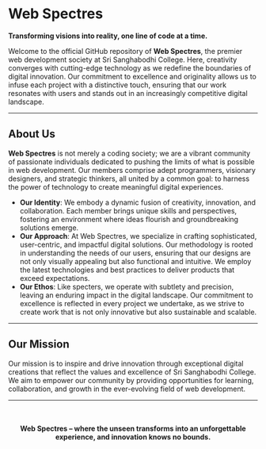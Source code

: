 # **Web Spectres**  

**Transforming visions into reality, one line of code at a time.**  

Welcome to the official GitHub repository of **Web Spectres**, the premier web development society at Sri Sanghabodhi College. Here, creativity converges with cutting-edge technology as we redefine the boundaries of digital innovation. Our commitment to excellence and originality allows us to infuse each project with a distinctive touch, ensuring that our work resonates with users and stands out in an increasingly competitive digital landscape.  

---

## **About Us**  
**Web Spectres** is not merely a coding society; we are a vibrant community of passionate individuals dedicated to pushing the limits of what is possible in web development. Our members comprise adept programmers, visionary designers, and strategic thinkers, all united by a common goal: to harness the power of technology to create meaningful digital experiences.  

- **Our Identity**: We embody a dynamic fusion of creativity, innovation, and collaboration. Each member brings unique skills and perspectives, fostering an environment where ideas flourish and groundbreaking solutions emerge.  
- **Our Approach**: At Web Spectres, we specialize in crafting sophisticated, user-centric, and impactful digital solutions. Our methodology is rooted in understanding the needs of our users, ensuring that our designs are not only visually appealing but also functional and intuitive. We employ the latest technologies and best practices to deliver products that exceed expectations.  
- **Our Ethos**: Like specters, we operate with subtlety and precision, leaving an enduring impact in the digital landscape. Our commitment to excellence is reflected in every project we undertake, as we strive to create work that is not only innovative but also sustainable and scalable.  

---

## **Our Mission**  
Our mission is to inspire and drive innovation through exceptional digital creations that reflect the values and excellence of Sri Sanghabodhi College. We aim to empower our community by providing opportunities for learning, collaboration, and growth in the ever-evolving field of web development.  

---

<br>
<br>
<div align="center">
  <strong>Web Spectres – where the unseen transforms into an unforgettable experience, and innovation knows no bounds.</strong>
</div>
